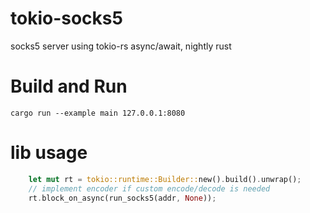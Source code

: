 # tokio-socks5
socks5 server using tokio-rs async/await, nightly rust

# Build and Run

```
cargo run --example main 127.0.0.1:8080
```

# lib usage

```rust
    let mut rt = tokio::runtime::Builder::new().build().unwrap();
    // implement encoder if custom encode/decode is needed
    rt.block_on_async(run_socks5(addr, None));
```
